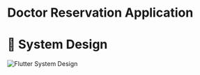 # Doctor Reservation Application
# 🎨 System Design 

![Flutter System Design](https://github.com/BabaVoos/doctor_reservation_app/assets/91697196/a1b41080-33ea-4a88-8cdc-15d75adf1a59)
